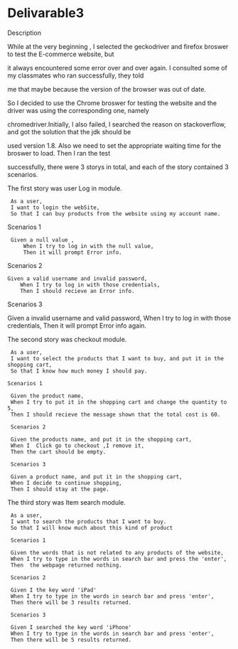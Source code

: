 # Delivarable3


Description

   While at the very beginning , I selected the geckodriver and firefox broswer to test the E-commerce website, but

it always encountered some error over and over again. I consulted some of my classmates who ran successfully, they told

me that maybe because the version of the browser was out of date.

   So I decided to use the Chrome broswer for testing the website and the driver was using the corresponding one, namely 
   
chromedriver.Initially, I also failed, I searched the reason on stackoverflow, and got the solution that the jdk should be 

used version 1.8. Also we need to set the appropriate waiting time for the broswer to load. Then I ran the test 

successfully, there were 3 storys in total, and each of the story contained 3 scenarios. 

  
  The first story was user Log in module.
   
     As a user,
     I want to login the webSite,
     So that I can buy products from the website using my account name.

   
   Scenarios 1
   
     Given a null value ,
         When I try to log in with the null value,
         Then it will prompt Error info.

   Scenarios 2
  
    Given a valid username and invalid password,
        When I try to log in with those credentials,
        Then I should recieve an Error info.


   Scenarios 3
   
   Given a invalid username and valid password,
       When I try to log in with those credentials,
       Then it will prompt Error info again.


   The second story was checkout module.

     As a user,
     I want to select the products that I want to buy, and put it in the shopping cart,
     So that I know how much money I should pay.
     
    Scenarios 1

     Given the product name, 
	 When I try to put it in the shopping cart and change the quantity to 5, 
	 Then I should recieve the message shown that the total cost is 60.

	 Scenarios 2

	 Given the products name, and put it in the shopping cart,
	 When I  Click go to checkout ,I remove it,
	 Then the cart should be empty.

	 Scenarios 3
     
     Given a product name, and put it in the shopping cart,
     When I decide to continue shopping,
	 Then I should stay at the page.


   The third story was Item search module.

   
     As a user, 
     I want to search the products that I want to buy.
     So that I will know much about this kind of product
     
     Scenarios 1
           
     Given the words that is not related to any products of the website,
     When I try to type in the words in search bar and press the 'enter',
     Then  the webpage returned nothing.
     
     Scenarios 2
           
     Given I the key word 'iPad'
     When I try to type in the words in search bar and press 'enter',
     Then there will be 3 results returned.

     Scenarios 3

     Given I searched the key word 'iPhone'
     When I try to type in the words in search bar and press 'enter',
     Then there will be 5 results returned.



  




